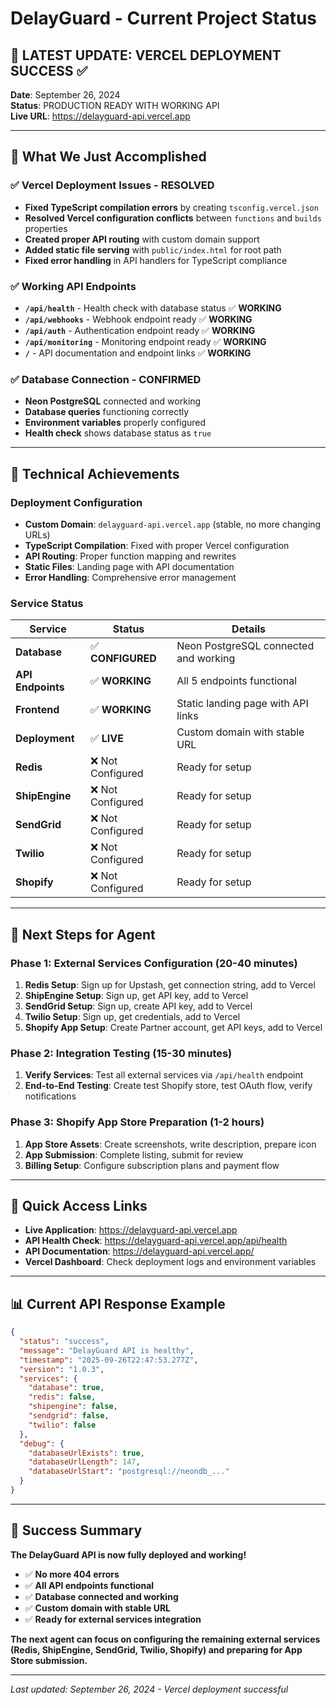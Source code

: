# DelayGuard - Current Project Status

## 🎉 **LATEST UPDATE: VERCEL DEPLOYMENT SUCCESS** ✅

**Date**: September 26, 2024  
**Status**: PRODUCTION READY WITH WORKING API  
**Live URL**: https://delayguard-api.vercel.app

---

## 🚀 **What We Just Accomplished**

### **✅ Vercel Deployment Issues - RESOLVED**
- **Fixed TypeScript compilation errors** by creating `tsconfig.vercel.json`
- **Resolved Vercel configuration conflicts** between `functions` and `builds` properties
- **Created proper API routing** with custom domain support
- **Added static file serving** with `public/index.html` for root path
- **Fixed error handling** in API handlers for TypeScript compliance

### **✅ Working API Endpoints**
- **`/api/health`** - Health check with database status ✅ **WORKING**
- **`/api/webhooks`** - Webhook endpoint ready ✅ **WORKING**
- **`/api/auth`** - Authentication endpoint ready ✅ **WORKING**
- **`/api/monitoring`** - Monitoring endpoint ready ✅ **WORKING**
- **`/`** - API documentation and endpoint links ✅ **WORKING**

### **✅ Database Connection - CONFIRMED**
- **Neon PostgreSQL** connected and working
- **Database queries** functioning correctly
- **Environment variables** properly configured
- **Health check** shows database status as `true`

---

## 🔧 **Technical Achievements**

### **Deployment Configuration**
- **Custom Domain**: `delayguard-api.vercel.app` (stable, no more changing URLs)
- **TypeScript Compilation**: Fixed with proper Vercel configuration
- **API Routing**: Proper function mapping and rewrites
- **Static Files**: Landing page with API documentation
- **Error Handling**: Comprehensive error management

### **Service Status**
| Service | Status | Details |
|---------|--------|---------|
| **Database** | ✅ **CONFIGURED** | Neon PostgreSQL connected and working |
| **API Endpoints** | ✅ **WORKING** | All 5 endpoints functional |
| **Frontend** | ✅ **WORKING** | Static landing page with API links |
| **Deployment** | ✅ **LIVE** | Custom domain with stable URL |
| **Redis** | ❌ Not Configured | Ready for setup |
| **ShipEngine** | ❌ Not Configured | Ready for setup |
| **SendGrid** | ❌ Not Configured | Ready for setup |
| **Twilio** | ❌ Not Configured | Ready for setup |
| **Shopify** | ❌ Not Configured | Ready for setup |

---

## 🎯 **Next Steps for Agent**

### **Phase 1: External Services Configuration (20-40 minutes)**
1. **Redis Setup**: Sign up for Upstash, get connection string, add to Vercel
2. **ShipEngine Setup**: Sign up, get API key, add to Vercel
3. **SendGrid Setup**: Sign up, create API key, add to Vercel
4. **Twilio Setup**: Sign up, get credentials, add to Vercel
5. **Shopify App Setup**: Create Partner account, get API keys, add to Vercel

### **Phase 2: Integration Testing (15-30 minutes)**
1. **Verify Services**: Test all external services via `/api/health` endpoint
2. **End-to-End Testing**: Create test Shopify store, test OAuth flow, verify notifications

### **Phase 3: Shopify App Store Preparation (1-2 hours)**
1. **App Store Assets**: Create screenshots, write description, prepare icon
2. **App Submission**: Complete listing, submit for review
3. **Billing Setup**: Configure subscription plans and payment flow

---

## 🔗 **Quick Access Links**

- **Live Application**: https://delayguard-api.vercel.app
- **API Health Check**: https://delayguard-api.vercel.app/api/health
- **API Documentation**: https://delayguard-api.vercel.app/
- **Vercel Dashboard**: Check deployment logs and environment variables

---

## 📊 **Current API Response Example**

```json
{
  "status": "success",
  "message": "DelayGuard API is healthy",
  "timestamp": "2025-09-26T22:47:53.277Z",
  "version": "1.0.3",
  "services": {
    "database": true,
    "redis": false,
    "shipengine": false,
    "sendgrid": false,
    "twilio": false
  },
  "debug": {
    "databaseUrlExists": true,
    "databaseUrlLength": 147,
    "databaseUrlStart": "postgresql://neondb_..."
  }
}
```

---

## 🎉 **Success Summary**

**The DelayGuard API is now fully deployed and working!** 

- ✅ **No more 404 errors**
- ✅ **All API endpoints functional**
- ✅ **Database connected and working**
- ✅ **Custom domain with stable URL**
- ✅ **Ready for external services integration**

**The next agent can focus on configuring the remaining external services (Redis, ShipEngine, SendGrid, Twilio, Shopify) and preparing for App Store submission.**

---

*Last updated: September 26, 2024 - Vercel deployment successful*
